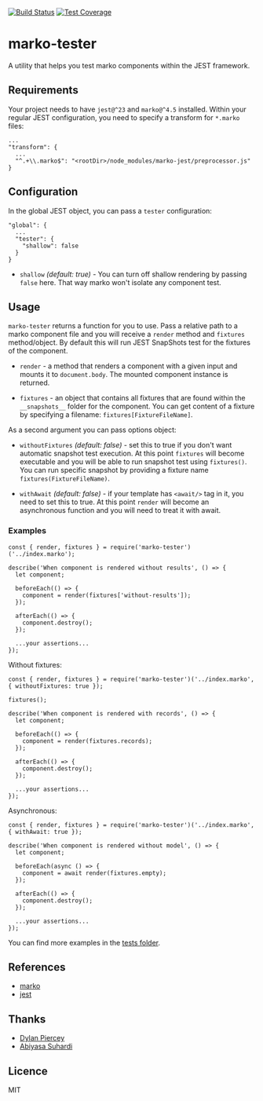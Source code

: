[![Build Status](https://travis-ci.org/oxala/marko-tester.svg?branch=master)](https://travis-ci.org/oxala/marko-tester) [![Test Coverage](https://api.codeclimate.com/v1/badges/46c76b421392b0cdc6e1/test_coverage)](https://codeclimate.com/github/oxala/marko-tester/test_coverage)
# marko-tester
A utility that helps you test marko components within the JEST framework.

## Requirements
Your project needs to have `jest@^23` and `marko@^4.5` installed.
Within your regular JEST configuration, you need to specify a transform for `*.marko` files:

```
...
"transform": {
  ...
  "^.+\\.marko$": "<rootDir>/node_modules/marko-jest/preprocessor.js"
}
```

## Configuration
In the global JEST object, you can pass a `tester` configuration:

```
"global": {
  ...
  "tester": {
    "shallow": false
  }
}
```

- `shallow` _(default: true)_ - You can turn off shallow rendering by passing `false` here. That way marko won't isolate any component test.

## Usage
`marko-tester` returns a function for you to use. Pass a relative path to a marko component file and you will receive a `render` method and `fixtures` method/object. By default this will run JEST SnapShots test for the fixtures of the component.

- `render` - a method that renders a component with a given input and mounts it to `document.body`. The mounted component instance is returned.

- `fixtures` - an object that contains all fixtures that are found within the `__snapshots__` folder for the component. You can get content of a fixture by specifying a filename: `fixtures[FixtureFileName]`.

As a second argument you can pass options object:

- `withoutFixtures` _(default: false)_ - set this to true if you don't want automatic snapshot test execution. At this point `fixtures` will become executable and you will be able to run snapshot test using `fixtures()`. You can run specific snapshot by providing a fixture name `fixtures(FixtureFileName)`.

- `withAwait` _(default: false)_ - if your template has `<await/>` tag in it, you need to set this to true. At this point `render` will become an asynchronous function and you will need to treat it with await.

### Examples

```
const { render, fixtures } = require('marko-tester')('../index.marko');

describe('When component is rendered without results', () => {
  let component;

  beforeEach(() => {
    component = render(fixtures['without-results']);
  });

  afterEach(() => {
    component.destroy();
  });

  ...your assertions...
});
```

Without fixtures:

```
const { render, fixtures } = require('marko-tester')('../index.marko', { withoutFixtures: true });

fixtures();

describe('When component is rendered with records', () => {
  let component;

  beforeEach(() => {
    component = render(fixtures.records);
  });

  afterEach(() => {
    component.destroy();
  });

  ...your assertions...
});
```

Asynchronous:

```
const { render, fixtures } = require('marko-tester')('../index.marko', { withAwait: true });

describe('When component is rendered without model', () => {
  let component;

  beforeEach(async () => {
    component = await render(fixtures.empty);
  });

  afterEach(() => {
    component.destroy();
  });

  ...your assertions...
});
```

You can find more examples in the [tests folder](https://github.com/oxala/marko-tester/tree/master/tests).

## References
* [marko](http://markojs.com)
* [jest](https://jestjs.io)

## Thanks
* [Dylan Piercey](https://github.com/DylanPiercey)
* [Abiyasa Suhardi](https://github.com/abiyasa)

## Licence
MIT
